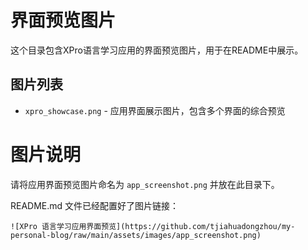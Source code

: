 # 界面预览图片

这个目录包含XPro语言学习应用的界面预览图片，用于在README中展示。

## 图片列表

- `xpro_showcase.png` - 应用界面展示图片，包含多个界面的综合预览 

# 图片说明

请将应用界面预览图片命名为 `app_screenshot.png` 并放在此目录下。

README.md 文件已经配置好了图片链接：
```
![XPro 语言学习应用界面预览](https://github.com/tjiahuadongzhou/my-personal-blog/raw/main/assets/images/app_screenshot.png)
``` 